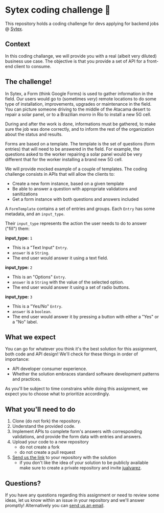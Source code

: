 # Sytex coding challenge 🎯

This repository holds a coding challenge for devs applying for backend jobs @ [Sytex](https://sytex.io).

## Context

In this coding challange, we will provide you with a real (albeit very diluted) business use case. The objective is that you provide a set of API for a front-end client to consume.

## The challenge!

In Sytex, a Form (think Google Forms) is used to gather information in the field. Our users would go to (sometimes *very*) remote locations to do some type of installation, improvements, upgrades or maintenance in the field. You can picture someone driving to the middle of the Atacama desert to repair a solar panel, or to a Brazilian *morro* in Rio to install a new 5G cell.

During and after the work is done, informations must be gathered, to make sure the job was done correctly, and to inform the rest of the organization about the status and results.

Forms are based on a template. The template is the set of questions (form entries) that will need to be answered in the field. For example, the questions asked to the worker repairing a solar panel would be very different that for the worker installing a brand new 5G cell.

We will provide mocked example of a couple of templates. The coding challenge consists in APIs that will allow the clients to:

- Create a new form instance, based on a given template
- Be able to answer a question with appropriate validations and sanitizations
- Get a form instance with both questions and answers included

A `FormTemplate` contains a set of entries and groups. Each `Entry` has some metadata, and an `input_type`.

Their `input_type` represents the action the user needs to do to answer ("fill") them:

**input_type:** `1`
- This is a "Text Input" `Entry`. 
- `answer` is a `String`.
- The end user would answer it using a text field.

**input_type:** `2`
- This is an "Options" `Entry`. 
- `answer` is a `String` with the value of the selected option.
- The end user would answer it using a set of radio buttons.

**input_type:** `3`
- This is a "Yes/No" `Entry`. 
- `answer` is a `boolean`.
- The end user would answer it by pressing a button with either a "Yes" or a "No" label.

## What we expect

You can go for whatever you think it's the best solution for this assignment, both code and API design! We'll check for these things in order of importance:

- API developer consumer experience.
- Whether the solution embraces standard software development patterns and practices. 

As you'll be subject to time constrains while doing this assignment, we expect you to choose what to prioritize accordingly.

## What you'll need to do

1. Clone (do not fork) the repository.
2. Understand the provided code.
3. Implement APIs to complete form's answers with corresponding validations, and provide the form data with entries and answers.
4. Upload your code to a new repository 
    - do not create a fork
    - do not create a pull request
5. [Send us the link](mailto:juan@sytex.io) to your repository with the solution
    - if you don't like the idea of your solution to be publicly available make sure to create a private repository and invite [jualvarez](https://github.com/jualvarez).
    
## Questions?

If you have any questions regarding this assignment or need to review some ideas, let us know within an issue in your repository and we'll answer promptly! Alternatively you can [send us an email](mailto:juan@sytex.io).
